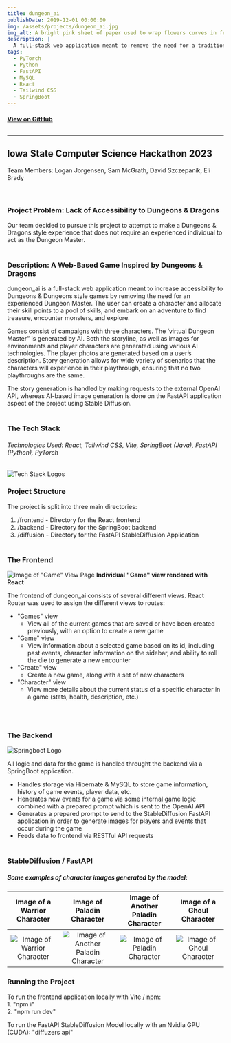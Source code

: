 ```yaml
---
title: dungeon_ai
publishDate: 2019-12-01 00:00:00
img: /assets/projects/dungeon_ai.jpg
img_alt: A bright pink sheet of paper used to wrap flowers curves in front of rich blue background
description: |
  A full-stack web application meant to remove the need for a traditional D&D Dungeon Master and increase accessibility to new players by allowing users to generate scenarios, monsters, and images for their game using a mix of AI technologies.
tags:
  - PyTorch
  - Python
  - FastAPI
  - MySQL
  - React
  - Tailwind CSS
  - SpringBoot
---
```


<!-- Big Button for Link to GitHub -->

#### [View on GitHub](https://github.com/jorgoose/dungeon_ai)

## <!-- Horizontal Line -->

---

## Iowa State Computer Science Hackathon 2023

Team Members: Logan Jorgensen, Sam McGrath, David Szczepanik, Eli Brady
<br />
<br />
<br />

### Project Problem: Lack of Accessibility to Dungeons & Dragons

Our team decided to pursue this project to attempt to make a Dungeons & Dragons style experience that does not require an experienced individual to act as the Dungeon Master.
<br />
<br />

### Description: A Web-Based Game Inspired by Dungeons & Dragons

dungeon_ai is a full-stack web application meant to increase accessibility to Dungeons & Dungeons style games by removing the need for an experienced Dungeon Master. The user can create a character and allocate their skill points to a pool of skills, and embark on an adventure to find treasure, encounter monsters, and explore.

Games consist of campaigns with three characters. The ‘virtual Dungeon Master” is generated by AI. Both the storyline, as well as images for environments and player characters are generated using various AI technologies. The player photos are generated based on a user’s description. Story generation allows for wide variety of scenarios that the characters will experience in their playthrough, ensuring that no two playthroughs are the same.

The story generation is handled by making requests to the external OpenAI API, whereas AI-based image generation is done on the FastAPI application aspect of the project using Stable Diffusion.
<br />
<br />

### The Tech Stack

###### Technologies Used: React, Tailwind CSS, Vite, SpringBoot (Java), FastAPI (Python), PyTorch

<!-- Import Image into Markdown File -->

![Tech Stack Logos](/assets/projects/dungeon_ai_tech_stack.png)

### Project Structure

The project is split into three main directories:

1. /frontend - Directory for the React frontend
2. /backend - Directory for the SpringBoot backend
3. /diffusion - Directory for the FastAPI StableDiffusion Application
   <br />
   <br />

### The Frontend

![Image of "Game" View Page](/assets/projects/game_view.JPG)
<b>Individual "Game" view rendered with React</b>

The frontend of dungeon_ai consists of several different views. React Router was used to assign the different views to routes:

- "Games" view
  - View all of the current games that are saved or have been created previously, with an option to create a new game
- "Game" view
  - View information about a selected game based on its id, including past events, character information on the sidebar, and ability to roll the die to generate a new encounter
- "Create" view
  - Create a new game, along with a set of new characters
- "Character" view
  - View more details about the current status of a specific character in a game (stats, health, description, etc.)

<br />
<br />

### The Backend

![Springboot Logo](https://miro.medium.com/max/700/1*-uckV8DOh3l0bCvqZ73zYg.png)

All logic and data for the game is handled throught the backend via a SpringBoot application.

- Handles storage via Hibernate & MySQL to store game information, history of game events, player data, etc.
- Henerates new events for a game via some internal game logic combined with a prepared prompt which is sent to the OpenAI API
- Generates a prepared prompt to send to the StableDiffusion FastAPI application in order to generate images for players and events that occur during the game
- Feeds data to frontend via RESTful API requests
  <br />
  <br />

### StableDiffusion / FastAPI

##### Some examples of character images generated by the model:

|                Image of a Warrior Character                 |                      Image of Paladin Character                      |             Image of Another Paladin Character              |               Image of a Ghoul Character                |
| :---------------------------------------------------------: | :------------------------------------------------------------------: | :---------------------------------------------------------: | :-----------------------------------------------------: |
| ![Image of Warrior Character](/assets/projects/warrior.png) | ![Image of Another Paladin Character](/assets/projects/paladin2.png) | ![Image of Paladin Character](/assets/projects/paladin.png) | ![Image of Ghoul Character](/assets/projects/ghoul.png) |

### Running the Project

To run the frontend application locally with Vite / npm:<br /> 1. "npm i" <br /> 2. "npm run dev"<br />

To run the FastAPI StableDiffusion Model locally with an Nvidia GPU (CUDA):
"diffuzers api"
<br />
<br />

